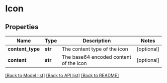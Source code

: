 # Icon


## Properties
Name | Type | Description | Notes
------------ | ------------- | ------------- | -------------
**content_type** | **str** | The content type of the icon | [optional] 
**content** | **str** | The base64 encoded content of the icon | [optional] 

[[Back to Model list]](../README.md#documentation-for-models) [[Back to API list]](../README.md#documentation-for-api-endpoints) [[Back to README]](../README.md)


